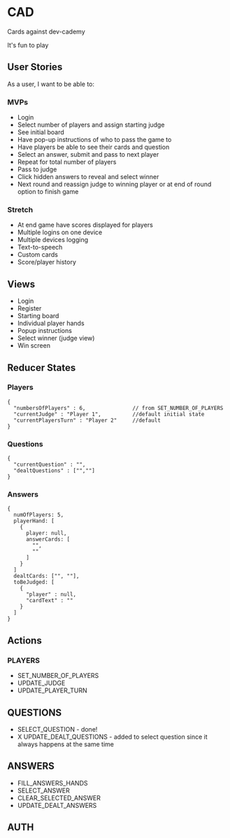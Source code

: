 # CAD
Cards against dev-cademy

It's fun to play


## User Stories
As a user, I want to be able to:

### MVPs
* Login
* Select number of players and assign starting judge
* See initial board
* Have pop-up instructions of who to pass the game to
* Have players be able to see their cards and question
* Select an answer, submit and pass to next player
* Repeat for total number of players
* Pass to judge 
* Click hidden answers to reveal and select winner
* Next round and reassign judge to winning player or at end of round option to finish game

### Stretch
* At end game have scores displayed for players
* Multiple logins on one device
* Multiple devices logging
* Text-to-speech
* Custom cards
* Score/player history


## Views
* Login
* Register
* Starting board
* Individual player hands
* Popup instructions
* Select winner (judge view)
* Win screen

## Reducer States

### Players
``` 
{
  "numbersOfPlayers" : 6,               // from SET_NUMBER_OF_PLAYERS
  "currentJudge" : "Player 1",          //default initial state
  "currentPlayersTurn" : "Player 2"     //default
}
```
### Questions
```
{
  "currentQuestion" : "",
  "dealtQuestions" : ["",""]
}
```

### Answers
```
{
  numOfPlayers: 5,
  playerHand: [
    {
      player: null,
      answerCards: [
        "",
        ""
      ]
    }
  ]
  dealtCards: ["", ""],
  toBeJudged: [
    {
      "player" : null,
      "cardText" : ""
    }
  ]  
}
```


## Actions

### PLAYERS
* SET_NUMBER_OF_PLAYERS
* UPDATE_JUDGE
* UPDATE_PLAYER_TURN

## QUESTIONS
* SELECT_QUESTION - done!
* X UPDATE_DEALT_QUESTIONS - added to select question since it always happens at the same time

## ANSWERS
* FILL_ANSWERS_HANDS
* SELECT_ANSWER
* CLEAR_SELECTED_ANSWER
* UPDATE_DEALT_ANSWERS

## AUTH

